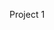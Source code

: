 Project 1

<blockquote class="imgur-embed-pub" lang="en" data-id="a/opneGQS" data-context="false" ><a href="//imgur.com/a/opneGQS"></a></blockquote><script async src="//s.imgur.com/min/embed.js" charset="utf-8"></script>
